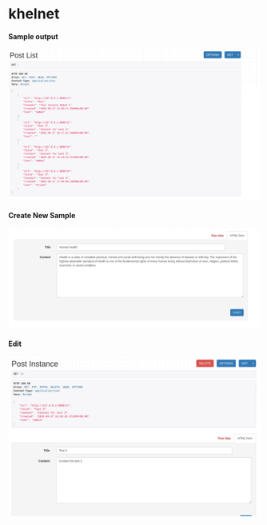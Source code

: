 # khelnet

#### Sample output
![](img/1API.png)

#### Create New Sample
![](img/2API.png)

#### Edit
![](img/3API.png)
